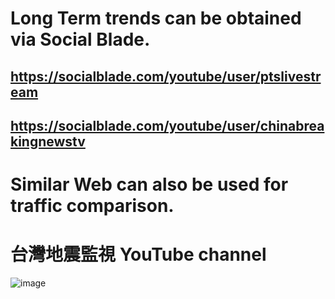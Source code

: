 # Long Term trends can be obtained via Social Blade.
## https://socialblade.com/youtube/user/ptslivestream
## https://socialblade.com/youtube/user/chinabreakingnewstv
# Similar Web can also be used for traffic comparison.
# 台灣地震監視 YouTube channel
![image](https://user-images.githubusercontent.com/90231918/191319957-78e51b7a-65d7-4e2a-969b-6d217c292c41.png)
